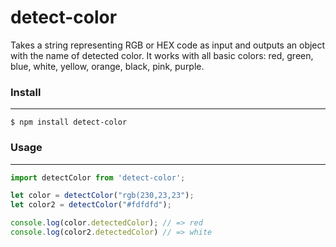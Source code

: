 # detect-color
 Takes a string representing RGB or HEX code as input and outputs an object with the name of detected color. It works with all basic colors: red, green, blue, white, yellow, orange, black, pink, purple.
 
 ### Install
 ***
 ```
 $ npm install detect-color
 ```

### Usage
***
```js
import detectColor from 'detect-color';

let color = detectColor("rgb(230,23,23");
let color2 = detectColor("#fdfdfd");

console.log(color.detectedColor); // => red
console.log(color2.detectedColor) // => white
```